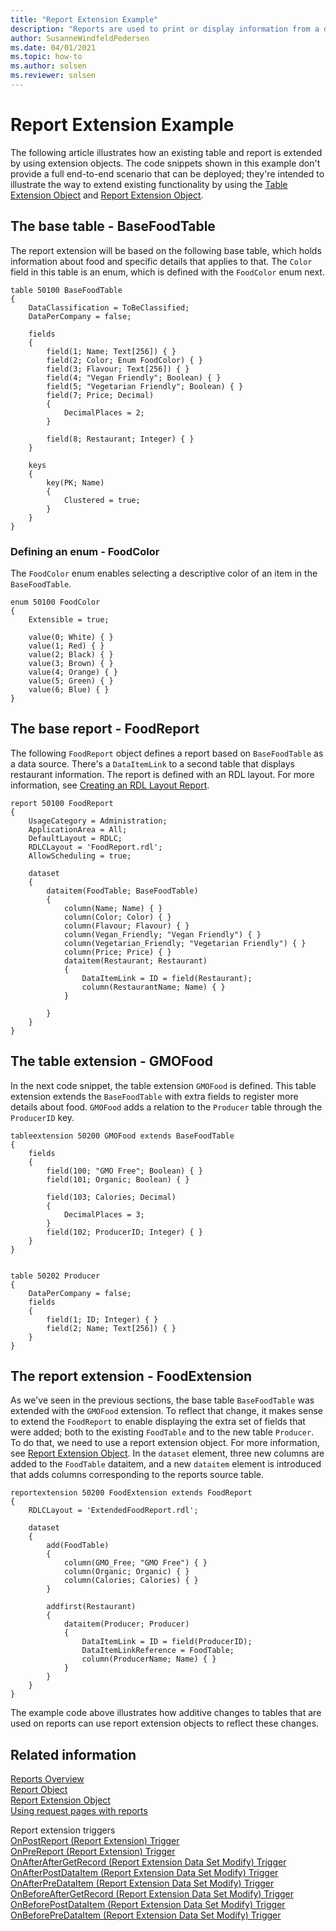 ```yaml
---
title: "Report Extension Example"
description: "Reports are used to print or display information from a database."
author: SusanneWindfeldPedersen
ms.date: 04/01/2021
ms.topic: how-to
ms.author: solsen
ms.reviewer: solsen
---
```


# Report Extension Example

The following article illustrates how an existing table and report is extended by using extension objects. The code snippets shown in this example don't provide a full end-to-end scenario that can be deployed; they're intended to illustrate the way to extend existing functionality by using the [Table Extension Object](devenv-table-ext-object.md) and [Report Extension Object](devenv-report-ext-object.md).

## The base table - BaseFoodTable

The report extension will be based on the following base table, which holds information about food and specific details that applies to that. The `Color` field in this table is an enum, which is defined with the `FoodColor` enum next.

```al
table 50100 BaseFoodTable
{
    DataClassification = ToBeClassified;
    DataPerCompany = false;

    fields
    {
        field(1; Name; Text[256]) { }
        field(2; Color; Enum FoodColor) { }
        field(3; Flavour; Text[256]) { }
        field(4; "Vegan Friendly"; Boolean) { }
        field(5; "Vegetarian Friendly"; Boolean) { }
        field(7; Price; Decimal)
        {
            DecimalPlaces = 2;
        }

        field(8; Restaurant; Integer) { }
    }

    keys
    {
        key(PK; Name)
        {
            Clustered = true;
        }
    }
}
```

### Defining an enum - FoodColor

The `FoodColor` enum enables selecting a descriptive color of an item in the `BaseFoodTable`.

```al
enum 50100 FoodColor
{
    Extensible = true;

    value(0; White) { }
    value(1; Red) { }
    value(2; Black) { }
    value(3; Brown) { }
    value(4; Orange) { }
    value(5; Green) { }
    value(6; Blue) { }
}
```

## The base report - FoodReport

The following `FoodReport` object defines a report based on `BaseFoodTable` as a data source. There's a `DataItemLink` to a second table that displays restaurant information. The report is defined with an RDL layout. For more information, see [Creating an RDL Layout Report](devenv-howto-rdl-report-layout.md).

```al
report 50100 FoodReport
{
    UsageCategory = Administration;
    ApplicationArea = All;
    DefaultLayout = RDLC;
    RDLCLayout = 'FoodReport.rdl';
    AllowScheduling = true;

    dataset
    {
        dataitem(FoodTable; BaseFoodTable)
        {
            column(Name; Name) { }
            column(Color; Color) { }
            column(Flavour; Flavour) { }
            column(Vegan_Friendly; "Vegan Friendly") { }
            column(Vegetarian_Friendly; "Vegetarian Friendly") { }
            column(Price; Price) { }
            dataitem(Restaurant; Restaurant)
            {
                DataItemLink = ID = field(Restaurant);
                column(RestaurantName; Name) { }
            }

        }
    }
}
```

## The table extension - GMOFood

In the next code snippet, the table extension `GMOFood` is defined. This table extension extends the `BaseFoodTable` with extra fields to register more details about food. `GMOFood` adds a relation to the `Producer` table through the `ProducerID` key.

```al
tableextension 50200 GMOFood extends BaseFoodTable
{
    fields
    {
        field(100; "GMO Free"; Boolean) { }
        field(101; Organic; Boolean) { }

        field(103; Calories; Decimal)
        {
            DecimalPlaces = 3;
        }
        field(102; ProducerID; Integer) { }
    }
}


table 50202 Producer
{
    DataPerCompany = false;
    fields
    {
        field(1; ID; Integer) { }
        field(2; Name; Text[256]) { }
    }
}
```

## The report extension - FoodExtension

As we've seen in the previous sections, the base table `BaseFoodTable` was extended with the `GMOFood` extension. To reflect that change, it makes sense to extend the `FoodReport` to enable displaying the extra set of fields that were added; both to the existing `FoodTable` and to the new table `Producer`. To do that, we need to use a report extension object. For more information, see [Report Extension Object](devenv-report-ext-object.md). In the `dataset` element, three new columns are added to the `FoodTable` dataitem, and a new `dataitem` element is introduced that adds columns corresponding to the reports source table.


```al
reportextension 50200 FoodExtension extends FoodReport
{
    RDLCLayout = 'ExtendedFoodReport.rdl';

    dataset
    {
        add(FoodTable)
        {
            column(GMO_Free; "GMO Free") { }
            column(Organic; Organic) { }
            column(Calories; Calories) { }
        }

        addfirst(Restaurant)
        {
            dataitem(Producer; Producer)
            {
                DataItemLink = ID = field(ProducerID);
                DataItemLinkReference = FoodTable;
                column(ProducerName; Name) { }
            }
        }
    }
}
```

The example code above illustrates how additive changes to tables that are used on reports can use report extension objects to reflect these changes.

## Related information

[Reports Overview](devenv-reports.md)  
[Report Object](devenv-report-object.md)  
[Report Extension Object](devenv-report-ext-object.md)  
[Using request pages with reports](devenv-request-pages-for-reports.md)   

Report extension triggers   
[OnPostReport (Report Extension) Trigger](triggers-auto/reportextension/devenv-onpostreport-reportextension-trigger.md)  
[OnPreReport (Report Extension) Trigger](triggers-auto/reportextension/devenv-onprereport-reportextension-trigger.md)  
[OnAfterAfterGetRecord (Report Extension Data Set Modify) Trigger](triggers-auto/reportextensiondatasetmodify/devenv-onafteraftergetrecord-reportextensiondatasetmodify-trigger.md)  
[OnAfterPostDataItem (Report Extension Data Set Modify) Trigger](triggers-auto/reportextensiondatasetmodify/devenv-onafterpostdataitem-reportextensiondatasetmodify-trigger.md)  
[OnAfterPreDataItem (Report Extension Data Set Modify) Trigger](triggers-auto/reportextensiondatasetmodify/devenv-onafterpredataitem-reportextensiondatasetmodify-trigger.md)  
[OnBeforeAfterGetRecord (Report Extension Data Set Modify) Trigger](triggers-auto/reportextensiondatasetmodify/devenv-onbeforeaftergetrecord-reportextensiondatasetmodify-trigger.md)  
[OnBeforePostDataItem (Report Extension Data Set Modify) Trigger](triggers-auto/reportextensiondatasetmodify/devenv-onbeforepostdataitem-reportextensiondatasetmodify-trigger.md)  
[OnBeforePreDataItem (Report Extension Data Set Modify) Trigger](triggers-auto/reportextensiondatasetmodify/devenv-onbeforepredataitem-reportextensiondatasetmodify-trigger.md)
